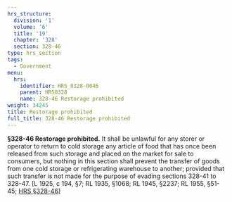 ```yaml
---
hrs_structure:
  division: '1'
  volume: '6'
  title: '19'
  chapter: '328'
  section: 328-46
type: hrs_section
tags:
  - Government
menu:
  hrs:
    identifier: HRS_0328-0046
    parent: HRS0328
    name: 328-46 Restorage prohibited
weight: 34245
title: Restorage prohibited
full_title: 328-46 Restorage prohibited
---
```

**§328-46 Restorage prohibited.** It shall be unlawful for any storer or operator to return to cold storage any article of food that has once been released from such storage and placed on the market for sale to consumers, but nothing in this section shall prevent the transfer of goods from one cold storage or refrigerating warehouse to another; provided that such transfer is not made for the purpose of evading sections 328-41 to 328-47\. [L 1925, c 194, §7; RL 1935, §1068; RL 1945, §2237; RL 1955, §51-45; [HRS §328-46](/title-19/chapter-328/section-328-46/)]